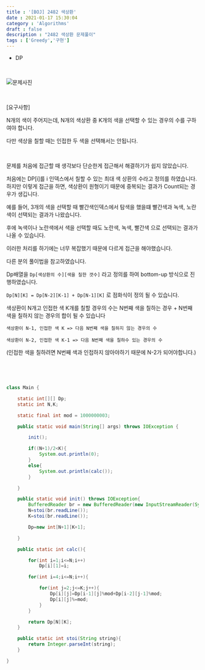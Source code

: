 ```yaml
---
title : '[BOJ] 2482 색상환'
date : 2021-01-17 15:30:04
category : 'Algorithms'
draft : false
description : "2482 색상환 문제풀이"
tags : ['Greedy','구현']
---
```


* DP

<br/>

![문제사진](https://user-images.githubusercontent.com/57346393/104833014-206b9100-58d9-11eb-8b0b-4af9240d428e.png)



<br/>

[요구사항]

N개의 색이 주어지는데, N개의 색상환 중 K개의 색을 선택할 수 있는 경우의 수를 구하여야 합니다.

다만 색상을 칠할 때는 인접한 두 색을 선택해서는 안됩니다.

<br/>

문제를 처음에 접근할 때 생각보다 단순한게 접근해서 해결하기가 쉽지 않았습니다.


처음에는 DP[i]를 i 인덱스에서 칠할 수 있는 최대 색 상환의 수라고 정의를 하였습니다. 하지만 이렇게 접근을 하면, 색상환이 원형이기 때문에 중복되는 결과가 Count되는 경우가 생깁니다.

예를 들어, 3개의 색을 선택할 때 빨간색인덱스에서 탐색을 했을떄 빨간색과 녹색, 노란색이 선택되는 결과가 나왔습니다. 

후에 녹색이나 노란색에서 색을 선택할 때도 노란색, 녹색, 빨간색 으로 선택되는 결과가 나올 수 있습니다. 

이러한 처리를 하기에는 너무 복잡했기 때문에 다르게 접근을 해야했습니다.

다른 분의 풀이법을 참고하였습니다.

Dp배열을 `Dp[색상환의 수][색을 칠한 갯수]` 라고 정의를 하여 bottom-up 방식으로 진행하였습니다.

`Dp[N][K] = Dp[N-2][K-1] + Dp[N-1][K]` 로 점화식이 정의 될 수 있습니다.

색상환이 N개고 인접한 색 K개를 칠할 경우의 수는
N번째 색을 칠하는 경우 + N번째 색을 칠하지 않는 경우의 합이 될 수 있습니다

```
색상환이 N-1, 인접한 색 K => 다음 N번째 색을 칠하지 않는 경우의 수

색상환이 N-2, 인접한 색 K-1 => 다음 N번째 색을 칠하수 있는 경우의 수

```

(인접한 색을 칠하려면 N번째 색과 인접하지 않아야하기 때문에 N-2가 되어야합니다.) 





<br/> <br/>

```java

class Main {

    static int[][] Dp;
    static int N,K;

    static final int mod = 1000000003;

    public static void main(String[] args) throws IOException {

        init();

        if((N+1)/2<K){
            System.out.println(0);
        }
        else{
            System.out.println(calc());
        }

    }

    public static void init() throws IOException{
        BufferedReader br = new BufferedReader(new InputStreamReader(System.in));
        N=stoi(br.readLine());
        K=stoi(br.readLine());

        Dp=new int[N+1][K+1];

    }

    public static int calc(){

        for(int i=1;i<=N;i++)
            Dp[i][1]=i;

        for(int i=4;i<=N;i++){

            for(int j=2;j<=K;j++){
                Dp[i][j]=Dp[i-1][j]%mod+Dp[i-2][j-1]%mod;
                Dp[i][j]%=mod;
            }
        }

        return Dp[N][K];
    }

    public static int stoi(String string){
        return Integer.parseInt(string);
    }

}

```